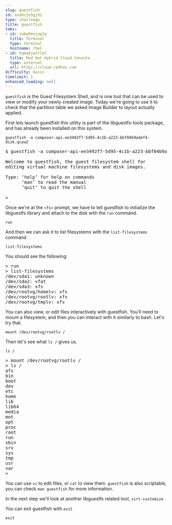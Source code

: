 ```yaml
---
slug: guestfish
id: xoahc2x5gjd1
type: challenge
title: guestfish
tabs:
- id: sobw5mssop2q
  title: Terminal
  type: terminal
  hostname: rhel
- id: hqmabjwzrlet
  title: Red Hat Hybrid Cloud Console
  type: external
  url: https://cloud.redhat.com
difficulty: basic
timelimit: 1
enhanced_loading: null
---
```

`guestfish` is the Guest Filesystem Shell, and is one tool that can be used to view or modify your newly created image. Today we're going to use it to check that the partition table we asked Image Builder to layout actually applied.

First lets launch guestfish this utility is part of the libguestfs-tools package, and has already been installed on this system.

```bash,run
guestfish -a composer-api-ee3492f7-5d95-4c1b-a223-bbf04b9adef4-disk.qcow2
```

<pre>
$ guestfish -a composer-api-ee3492f7-5d95-4c1b-a223-bbf04b9adef4-disk.qcow2

Welcome to guestfish, the guest filesystem shell for
editing virtual machine filesystems and disk images.

Type: ‘help’ for help on commands
      ‘man’ to read the manual
      ‘quit’ to quit the shell

><fs>
</pre>

Once we're at the `<fs>` prompt, we have to tell guestfish to initialize the libguestfs library and attach to the disk with the `run` command.

```bash,run
run
```

And then we can ask it to list filesystems with the `list-filesystems` command

```bash,run
list-filesystems
```

You should see the following:
<pre>
><fs> run
><fs> list-filesystems
/dev/sda1: unknown
/dev/sda2: vfat
/dev/sda3: xfs
/dev/rootvg/homelv: xfs
/dev/rootvg/rootlv: xfs
/dev/rootvg/tmplv: xfs
</pre>

You can also view, or edit files interactively with guestfish. You'll need to mount a filesystem, and then you can interact with it similarly to bash. Let's try that.

```bash,run
mount /dev/rootvg/rootlv /
```
Then let's see what `ls /` gives us.

```bash,run
ls /
```

<pre>
><fs> mount /dev/rootvg/rootlv /
><fs> ls /
afs
bin
boot
dev
etc
home
lib
lib64
media
mnt
opt
proc
root
run
sbin
srv
sys
tmp
usr
var
><fs>
</pre>

You can use `vi` to edit files, or `cat` to view them. `guestfish` is also scriptable, you can check `man guestfish` for more information.

In the next step we'll look at another libguestfs related tool, `virt-customize`

You can exit guestfish with `exit`

```bash,run
exit
```

